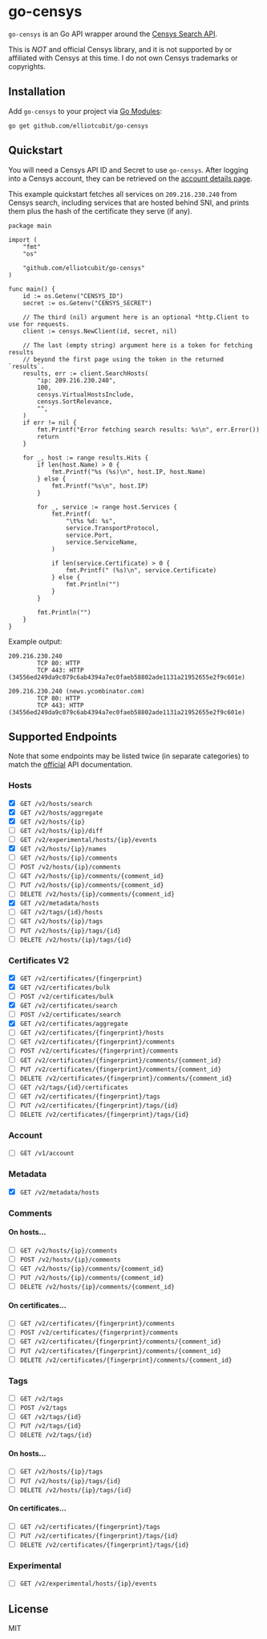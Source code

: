 # go-censys

`go-censys` is an Go API wrapper around the [Censys Search API](https://search.censys.io/api).

This is *_NOT_* and official Censys library, and it is not supported by or affiliated with Censys at this time. I do not own Censys trademarks or copyrights.

## Installation

Add `go-censys` to your project via [Go Modules](https://go.dev/ref/mod):

```
go get github.com/elliotcubit/go-censys
```

## Quickstart

You will need a Censys API ID and Secret to use `go-censys`. After logging into a Censys account, they can be retrieved on the [account details page](https://search.censys.io/account/api).

This example quickstart fetches all services on `209.216.230.240` from Censys search, including services that are hosted behind SNI, and prints them plus the hash of the certificate they serve (if any).

```
package main

import (
	"fmt"
	"os"

	"github.com/elliotcubit/go-censys"
)

func main() {
	id := os.Getenv("CENSYS_ID")
	secret := os.Getenv("CENSYS_SECRET")

	// The third (nil) argument here is an optional *http.Client to use for requests.
	client := censys.NewClient(id, secret, nil)

	// The last (empty string) argument here is a token for fetching results
	// beyond the first page using the token in the returned `results`.
	results, err := client.SearchHosts(
		"ip: 209.216.230.240",
		100,
		censys.VirtualHostsInclude,
		censys.SortRelevance,
		"",
	)
	if err != nil {
		fmt.Printf("Error fetching search results: %s\n", err.Error())
		return
	}

	for _, host := range results.Hits {
		if len(host.Name) > 0 {
			fmt.Printf("%s (%s)\n", host.IP, host.Name)
		} else {
			fmt.Printf("%s\n", host.IP)
		}

		for _, service := range host.Services {
			fmt.Printf(
				"\t%s %d: %s",
				service.TransportProtocol,
				service.Port,
				service.ServiceName,
			)

			if len(service.Certificate) > 0 {
				fmt.Printf(" (%s)\n", service.Certificate)
			} else {
				fmt.Println("")
			}
		}

		fmt.Println("")
	}
}
```

Example output:

```
209.216.230.240
        TCP 80: HTTP
        TCP 443: HTTP (34556ed249da9c079c6ab4394a7ec0faeb58802ade1131a21952655e2f9c601e)

209.216.230.240 (news.ycombinator.com)
        TCP 80: HTTP
        TCP 443: HTTP (34556ed249da9c079c6ab4394a7ec0faeb58802ade1131a21952655e2f9c601e)
```

## Supported Endpoints

Note that some endpoints may be listed twice (in separate categories) to match the [official](https://search.censys.io/api) API documentation.

### Hosts

- [x] `GET /v2/hosts/search`
- [x] `GET /v2/hosts/aggregate`
- [x] `GET /v2/hosts/{ip}`
- [ ] `GET /v2/hosts/{ip}/diff`
- [ ] `GET /v2/experimental/hosts/{ip}/events`
- [x] `GET /v2/hosts/{ip}/names`
- [ ] `GET /v2/hosts/{ip}/comments`
- [ ] `POST /v2/hosts/{ip}/comments`
- [ ] `GET /v2/hosts/{ip}/comments/{comment_id}`
- [ ] `PUT /v2/hosts/{ip}/comments/{comment_id}`
- [ ] `DELETE /v2/hosts/{ip}/comments/{comment_id}`
- [x] `GET /v2/metadata/hosts`
- [ ] `GET /v2/tags/{id}/hosts`
- [ ] `GET /v2/hosts/{ip}/tags`
- [ ] `PUT /v2/hosts/{ip}/tags/{id}`
- [ ] `DELETE /v2/hosts/{ip}/tags/{id}`

### Certificates V2

- [X] `GET /v2/certificates/{fingerprint}`
- [X] `GET /v2/certificates/bulk`
- [ ] `POST /v2/certificates/bulk`
- [X] `GET /v2/certificates/search`
- [ ] `POST /v2/certificates/search`
- [X] `GET /v2/certificates/aggregate`
- [ ] `GET /v2/certificates/{fingerprint}/hosts`
- [ ] `GET /v2/certificates/{fingerprint}/comments`
- [ ] `POST /v2/certificates/{fingerprint}/comments`
- [ ] `GET /v2/certificates/{fingerprint}/comments/{comment_id}`
- [ ] `PUT /v2/certificates/{fingerprint}/comments/{comment_id}`
- [ ] `DELETE /v2/certificates/{fingerprint}/comments/{comment_id}`
- [ ] `GET /v2/tags/{id}/certificates`
- [ ] `GET /v2/certificates/{fingerprint}/tags`
- [ ] `PUT /v2/certificates/{fingerprint}/tags/{id}`
- [ ] `DELETE /v2/certificates/{fingerprint}/tags/{id}`

### Account

- [ ] `GET /v1/account`

### Metadata

- [x] `GET /v2/metadata/hosts`

### Comments

#### On hosts...
- [ ] `GET /v2/hosts/{ip}/comments`
- [ ] `POST /v2/hosts/{ip}/comments`
- [ ] `GET /v2/hosts/{ip}/comments/{comment_id}`
- [ ] `PUT /v2/hosts/{ip}/comments/{comment_id}`
- [ ] `DELETE /v2/hosts/{ip}/comments/{comment_id}`

#### On certificates...
- [ ] `GET /v2/certificates/{fingerprint}/comments`
- [ ] `POST /v2/certificates/{fingerprint}/comments`
- [ ] `GET /v2/certificates/{fingerprint}/comments/{comment_id}`
- [ ] `PUT /v2/certificates/{fingerprint}/comments/{comment_id}`
- [ ] `DELETE /v2/certificates/{fingerprint}/comments/{comment_id}`

### Tags

- [ ] `GET /v2/tags`
- [ ] `POST /v2/tags`
- [ ] `GET /v2/tags/{id}`
- [ ] `PUT /v2/tags/{id}`
- [ ] `DELETE /v2/tags/{id}`

#### On hosts...
- [ ] `GET /v2/hosts/{ip}/tags`
- [ ] `PUT /v2/hosts/{ip}/tags/{id}`
- [ ] `DELETE /v2/hosts/{ip}/tags/{id}`

#### On certificates...

- [ ] `GET /v2/certificates/{fingerprint}/tags`
- [ ] `PUT /v2/certificates/{fingerprint}/tags/{id}`
- [ ] `DELETE /v2/certificates/{fingerprint}/tags/{id}`

### Experimental

- [ ] `GET /v2/experimental/hosts/{ip}/events`

## License

MIT
